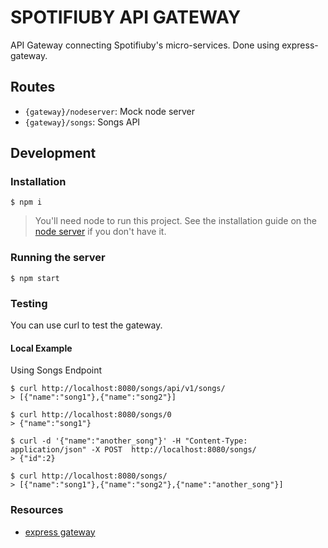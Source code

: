 # SPOTIFIUBY API GATEWAY

API Gateway connecting Spotifiuby's micro-services.
Done using express-gateway.

## Routes

- `{gateway}/nodeserver`: Mock node server
- `{gateway}/songs`: Songs API

## Development

### Installation

```
$ npm i
```

> You'll need node to run this project.
> See the installation guide on the [node server](https://github.com/taller2-grupo5-rostov-1c2022/NodeServer) if you don't have it.

### Running the server

```
$ npm start
```

### Testing

You can use curl to test the gateway.

#### Local Example

Using Songs Endpoint

```
$ curl http://localhost:8080/songs/api/v1/songs/
> [{"name":"song1"},{"name":"song2"}]

$ curl http://localhost:8080/songs/0
> {"name":"song1"}

$ curl -d '{"name":"another_song"}' -H "Content-Type: application/json" -X POST  http://localhost:8080/songs/
> {"id":2}

$ curl http://localhost:8080/songs/
> [{"name":"song1"},{"name":"song2"},{"name":"another_song"}]
```

### Resources

- [express gateway](https://www.express-gateway.io/)
